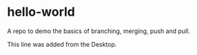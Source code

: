 # hello-world
A repo to demo the basics of branching, merging, push and pull.

This line was added from the Desktop.
